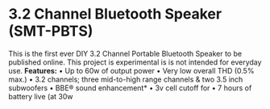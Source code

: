 #  3.2 Channel Bluetooth Speaker (SMT-PBTS)

This is the first ever DIY 3.2 Channel Portable Bluetooth Speaker to be published online. This project is experimental is is not intended for everyday use. 
**Features:** 
• Up to 60w of output power 
• Very low overall THD (0.5% max.)
• 3.2 channels; three mid-to-high range channels & two 3.5 inch subwoofers
• BBE® sound enhancement*
• 3v cell cutoff for 
• 7 hours of battery live (at 30w 
